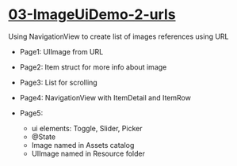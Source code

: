 # [03-ImageUiDemo-2-urls](https://github.com/molab-itp/03-ImageUiDemo-2-urls)

Using NavigationView to create list of images references using URL

- Page1: UIImage from URL

- Page2: Item struct for more info about image

- Page3: List for scrolling

- Page4: NavigationView with ItemDetail and ItemRow

- Page5: 
    - ui elements: Toggle, Slider, Picker
    - @State
    - Image named in Assets catalog
    - UIImage named in Resource folder
